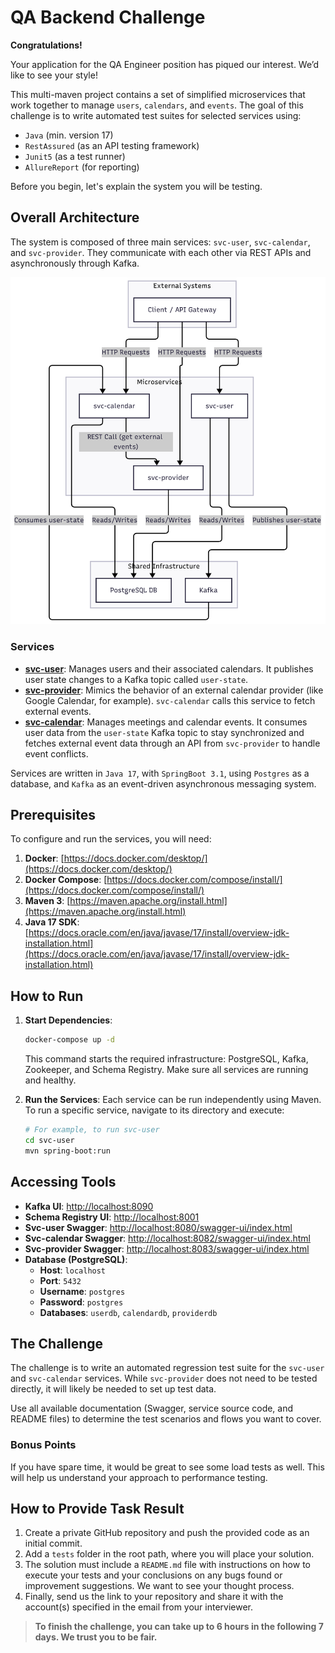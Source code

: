 # QA Backend Challenge

**Congratulations!**

Your application for the QA Engineer position has piqued our interest. We’d like to see your style!

This multi-maven project contains a set of simplified microservices that work together to manage `users`, `calendars`, and `events`. The goal of this challenge is to write automated test suites for selected services using:

-   `Java` (min. version 17)
-   `RestAssured` (as an API testing framework)
-   `Junit5` (as a test runner)
-   `AllureReport` (for reporting)

Before you begin, let's explain the system you will be testing.

## Overall Architecture

The system is composed of three main services: `svc-user`, `svc-calendar`, and `svc-provider`. They communicate with each other via REST APIs and asynchronously through Kafka.

![Overall Architecture](images/overall-architecture.png)

### Services

-   **[svc-user](./svc-user/README.md)**: Manages users and their associated calendars. It publishes user state changes to a Kafka topic called `user-state`.
-   **[svc-provider](./svc-provider/README.md)**: Mimics the behavior of an external calendar provider (like Google Calendar, for example). `svc-calendar` calls this service to fetch external events.
-   **[svc-calendar](./svc-calendar/README.md)**: Manages meetings and calendar events. It consumes user data from the `user-state` Kafka topic to stay synchronized and fetches external event data through an API from `svc-provider` to handle event conflicts.

Services are written in `Java 17`, with `SpringBoot 3.1`, using `Postgres` as a database, and `Kafka` as an event-driven asynchronous messaging system.

## Prerequisites

To configure and run the services, you will need:

1.  **Docker**: [https://docs.docker.com/desktop/](https://docs.docker.com/desktop/)
2.  **Docker Compose**: [https://docs.docker.com/compose/install/](https://docs.docker.com/compose/install/)
3.  **Maven 3**: [https://maven.apache.org/install.html](https://maven.apache.org/install.html)
4.  **Java 17 SDK**: [https://docs.oracle.com/en/java/javase/17/install/overview-jdk-installation.html](https://docs.oracle.com/en/java/javase/17/install/overview-jdk-installation.html)

## How to Run

1.  **Start Dependencies**:
    ```bash
    docker-compose up -d
    ```
    This command starts the required infrastructure: PostgreSQL, Kafka, Zookeeper, and Schema Registry. Make sure all services are running and healthy.

2.  **Run the Services**:
    Each service can be run independently using Maven. To run a specific service, navigate to its directory and execute:
    ```bash
    # For example, to run svc-user
    cd svc-user
    mvn spring-boot:run
    ```

## Accessing Tools

-   **Kafka UI**: [http://localhost:8090](http://localhost:8090)
-   **Schema Registry UI**: [http://localhost:8001](http://localhost:8001)
-   **Svc-user Swagger**: [http://localhost:8080/swagger-ui/index.html](http://localhost:8080/swagger-ui/index.html)
-   **Svc-calendar Swagger**: [http://localhost:8082/swagger-ui/index.html](http://localhost:8082/swagger-ui/index.html)
-   **Svc-provider Swagger**: [http://localhost:8083/swagger-ui/index.html](http://localhost:8083/swagger-ui/index.html)
-   **Database (PostgreSQL)**:
    -   **Host**: `localhost`
    -   **Port**: `5432`
    -   **Username**: `postgres`
    -   **Password**: `postgres`
    -   **Databases**: `userdb`, `calendardb`, `providerdb`

## The Challenge

The challenge is to write an automated regression test suite for the `svc-user` and `svc-calendar` services. While `svc-provider` does not need to be tested directly, it will likely be needed to set up test data.

Use all available documentation (Swagger, service source code, and README files) to determine the test scenarios and flows you want to cover.

### Bonus Points

If you have spare time, it would be great to see some load tests as well. This will help us understand your approach to performance testing.

## How to Provide Task Result

1.  Create a private GitHub repository and push the provided code as an initial commit.
2.  Add a `tests` folder in the root path, where you will place your solution.
3.  The solution must include a `README.md` file with instructions on how to execute your tests and your conclusions on any bugs found or improvement suggestions. We want to see your thought process.
4.  Finally, send us the link to your repository and share it with the account(s) specified in the email from your interviewer.

> **To finish the challenge, you can take up to 6 hours in the following 7 days. We trust you to be fair.**
